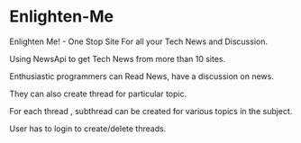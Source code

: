 # Enlighten-Me
Enlighten Me! - One Stop Site For all your Tech News and Discussion.

Using NewsApi to get Tech News from more than 10 sites.           

Enthusiastic programmers can Read News, have a discussion on news.

They can also create thread for particular topic.

For each thread , subthread can be created for various topics in the subject.

User has to login to create/delete threads.
